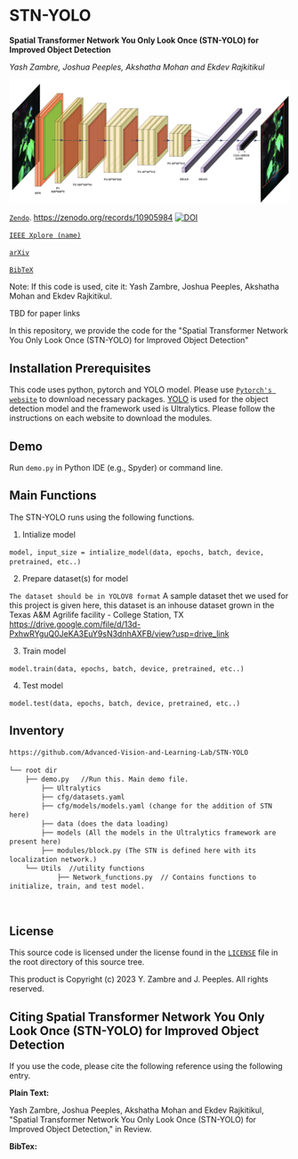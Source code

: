 # STN-YOLO
**Spatial Transformer Network You Only Look Once (STN-YOLO) for Improved Object Detection**

_Yash Zambre, Joshua Peeples, Akshatha Mohan and Ekdev Rajkitikul_

![STN-YOLO/ultralytics/pipeline.png](https://github.com/Advanced-Vision-and-Learning-Lab/STN-YOLO/blob/main/ultralytics/architecture.png)

[`Zendo`](https://zenodo.org/records/10905984). https://zenodo.org/records/10905984
[![DOI](https://zenodo.org/badge/DOI/10.5281/zenodo.10905984.svg)](https://zenodo.org/records/10905984)

[`IEEE Xplore (name)`](tbd)

[`arXiv`](tbd)

[`BibTeX`](tbd)


Note: If this code is used, cite it: Yash Zambre, Joshua Peeples, Akshatha Mohan and Ekdev Rajkitikul. 

TBD for paper links 

In this repository, we provide the code for the "Spatial Transformer Network You Only Look Once (STN-YOLO) for Improved Object Detection"


## Installation Prerequisites

This code uses python, pytorch and YOLO model. 
Please use [`Pytorch's website`](https://pytorch.org/get-started/locally/) to download necessary packages.
[YOLO](https://docs.ultralytics.com/modes/) is used for the object detection model and the framework used is Ultralytics. Please follow the instructions on each website to download the modules.

## Demo

Run `demo.py` in Python IDE (e.g., Spyder) or command line. 

## Main Functions

The STN-YOLO runs using the following functions. 

1. Intialize model  

```model, input_size = intialize_model(data, epochs, batch, device, pretrained, etc..)```

2. Prepare dataset(s) for model

 ```The dataset should be in YOLOV8 format```
 A sample dataset thet we used for this project is given here, this dataset is an inhouse dataset grown in the Texas A&M Agrilife facility - College Station, TX 
 https://drive.google.com/file/d/13d-PxhwRYguQ0JeKA3EuY9sN3dnhAXFB/view?usp=drive_link

3. Train model 

```model.train(data, epochs, batch, device, pretrained, etc..)```

4. Test model

```model.test(data, epochs, batch, device, pretrained, etc..)```



## Inventory

```
https://github.com/Advanced-Vision-and-Learning-Lab/STN-YOLO

└── root dir
	├── demo.py   //Run this. Main demo file.
    	├── Ultralytics
		├── cfg/datasets.yaml
		├── cfg/models/models.yaml (change for the addition of STN here)
		├── data (does the data loading)
		├── models (All the models in the Ultralytics framework are present here)
		├── modules/block.py (The STN is defined here with its localization network.)
	└── Utils  //utility functions
    		├── Network_functions.py  // Contains functions to initialize, train, and test model. 
    	
	
```

## License

This source code is licensed under the license found in the [`LICENSE`](LICENSE.txt) 
file in the root directory of this source tree.

This product is Copyright (c) 2023 Y. Zambre and J. Peeples. All rights reserved.

## <a name="CitingSTN-YOLO"></a>Citing Spatial Transformer Network You Only Look Once (STN-YOLO) for Improved Object Detection

If you use the code, please cite the following 
reference using the following entry.

**Plain Text:**

Yash Zambre, Joshua Peeples, Akshatha Mohan and Ekdev Rajkitikul, "Spatial Transformer Network You Only Look Once (STN-YOLO) for Improved Object Detection,"  in Review.

**BibTex:**
```


```
